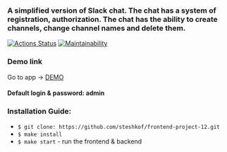 ### A simplified version of Slack chat. The chat has a system of registration, authorization. The chat has the ability to create channels, change channel names and delete them.

[![Actions Status](https://github.com/steshkof/frontend-project-12/workflows/hexlet-check/badge.svg)](https://github.com/steshkof/frontend-project-12/actions)
[![Maintainability](https://api.codeclimate.com/v1/badges/a2d5b162737b0d872079/maintainability)](https://codeclimate.com/github/steshkof/frontend-project-12/maintainability)

### Demo link
Go to app -> [DEMO](https://frontend-project-12-production-0714.up.railway.app/)
#### Default login & password: admin

### Installation Guide:

* ```$ git clone: https://github.com/steshkof/frontend-project-12.git```
* ```$ make install```
* ```$ make start``` - run the frontend & backend